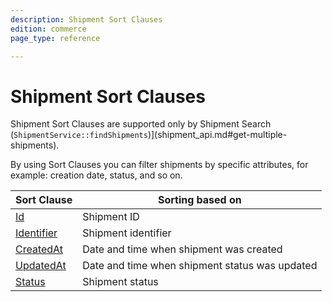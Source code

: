 ```yaml
---
description: Shipment Sort Clauses
edition: commerce
page_type: reference

---
```


# Shipment Sort Clauses

Shipment Sort Clauses are supported only by Shipment Search (`ShipmentService::findShipments`)](shipment_api.md#get-multiple-shipments).

By using Sort Clauses you can filter shipments by specific attributes, for example: creation date, status, and so on.

| Sort Clause | Sorting based on |
|-----|-----|
|[Id](shipment_id_sort_clause.md)|Shipment ID|
|[Identifier](shipment_identifier_sort_clause.md)|Shipment identifier|
|[CreatedAt](shipment_createdat_sort_clause.md)|Date and time when shipment was created|
|[UpdatedAt](shipment_updatedat_sort_clause.md)|Date and time when shipment status was updated|
|[Status](shipment_status_sort_clause.md)|Shipment status|
